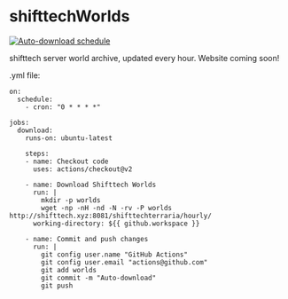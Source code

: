 # shifttechWorlds
[![Auto-download schedule](https://github.com/InfinityNichto/shifttechWorlds/actions/workflows/autoDownload.yml/badge.svg?branch=main&event=schedule)](https://github.com/InfinityNichto/shifttechWorlds/actions/workflows/autoDownload.yml)

shifttech server world archive, updated every hour. Website coming soon!

.yml file:
```name: Download Shifttech Worlds
on:
  schedule:
    - cron: "0 * * * *"

jobs:
  download:
    runs-on: ubuntu-latest

    steps:
    - name: Checkout code
      uses: actions/checkout@v2

    - name: Download Shifttech Worlds
      run: |
        mkdir -p worlds
        wget -np -nH -nd -N -rv -P worlds http://shifttech.xyz:8081/shifttechterraria/hourly/
      working-directory: ${{ github.workspace }}

    - name: Commit and push changes
      run: |
        git config user.name "GitHub Actions"
        git config user.email "actions@github.com"
        git add worlds
        git commit -m "Auto-download"
        git push
```
